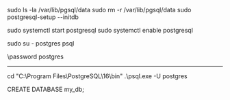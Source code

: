 sudo ls -la /var/lib/pgsql/data
sudo rm -r /var/lib/pgsql/data
sudo postgresql-setup --initdb

sudo systemctl start postgresql
sudo systemctl enable postgresql

sudo su - postgres
psql

\password postgres


---

cd "C:\Program Files\PostgreSQL\16\bin\"
.\psql.exe -U postgres

CREATE DATABASE my_db;






